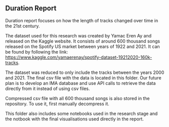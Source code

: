 ## Duration Report
Duration report focuses on how the length of tracks changed over time in the 21st century.

The dataset used for this research was created by Yamac Eren Ay and released on the Kaggle website. It consists of around 600 thousand songs released on the Spotify US market between years of 1922 and 2021. It can be found by following the link: https://www.kaggle.com/yamaerenay/spotify-dataset-19212020-160k-tracks.

The dataset was reduced to only include the tracks between the years 2000 and 2021. The final csv file with the data is located in this folder. Our future plan is to develop an IMA database and use API calls to retrieve the data directly from it instead of using csv files.

Compressed csv file with all 600 thousand songs is also stored in the repository. To use it, first manually decompress it.

This folder also includes some notebooks used in the research stage and the notbook with the final visualisations used directly in the report.
